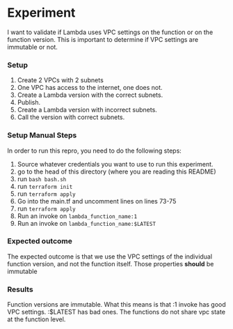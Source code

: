 # Experiment

I want to validate if Lambda uses VPC settings on the function or on the function
version. This is important to determine if VPC settings are immutable or not.

### Setup

1. Create 2 VPCs with 2 subnets
2. One VPC has access to the internet, one does not.
3. Create a Lambda version with the correct subnets.
4. Publish.
5. Create a Lambda version with incorrect subnets.
6. Call the version with correct subnets.

### Setup Manual Steps

In order to run this repro, you need to do the following steps:

1. Source whatever credentials you want to use to run this experiment.
2. go to the head of this directory (where you are reading this README)
3. run `bash bash.sh` 
4. run `terraform init`
5. run `terraform apply`
6. Go into the main.tf and uncomment lines on lines 73-75
7. run `terraform apply`
8. Run an invoke on `lambda_function_name:1`
9. Run an invoke on `lambda_function_name:$LATEST`


### Expected outcome

The expected outcome is that we use the VPC settings of the individual
function version, and not the function itself. Those properties **should** be immutable

### Results

Function versions are immutable. What this means is that :1 invoke has good VPC settings. :$LATEST has bad ones. The
functions do not share vpc state at the function level.